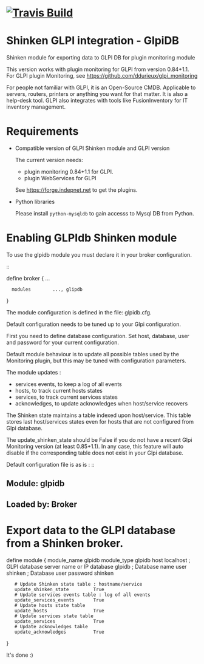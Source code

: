 <a href='https://travis-ci.org/shinken-monitoring/mod-glpidb'><img src='https://api.travis-ci.org/shinken-monitoring/mod-glpidb.svg?branch=master' alt='Travis Build'></a>
=================================
Shinken GLPI integration - GlpiDB
=================================

Shinken module for exporting data to GLPI DB for plugin monitoring module

This version works with plugin monitoring for GLPI from version 0.84+1.1.
For GLPI plugin Monitoring, see https://github.com/ddurieux/glpi_monitoring

For people not familiar with GLPI, it is an Open-Source CMDB. Applicable to servers, routers, printers or anything you want for that matter. It is also a help-desk tool. GLPI also integrates with tools like FusionInventory for IT inventory management.


Requirements 
=============

  - Compatible version of GLPI Shinken module and GLPI version

      The current version needs: 
       - plugin monitoring 0.84+1.1 for GLPI.
       - plugin WebServices for GLPI

       See https://forge.indepnet.net to get the plugins.


  - Python libraries
  
      Please install `python-mysqldb` to gain accesss to Mysql DB from Python.
      
      

Enabling GLPIdb Shinken module 
==============================

To use the glpidb module you must declare it in your broker configuration.

::

  define broker {
      ... 

      modules    	 ..., glipdb

  }


The module configuration is defined in the file: glpidb.cfg.

Default configuration needs to be tuned up to your Glpi configuration. 

First you need to define database configuration. Set host, database, user and password for your current configuration.

Default module behaviour is to update all possible tables used by the Monitoring plugin, but this may be tuned with configuration parameters.

The module updates : 

   - services events, to keep a log of all events
   - hosts, to track current hosts states
   - services, to track current services states
   - acknowledges, to update acknowledges when host/service recovers
   
The Shinken state maintains a table indexed upon host/service. This table stores last host/services states even for hosts that are not configured from Glpi database.

The update_shinken_state should be False if you do not have a recent Glpi Monitoring version (at least 0.85+1.1). In any case, this feature will auto disable if the corresponding table does not exist in your Glpi database.

Default configuration file is as is :
::

   ## Module:      glpidb
   ## Loaded by:   Broker
   # Export data to the GLPI database from a Shinken broker.
   define module {
       module_name     glpidb
       module_type     glpidb
       host            localhost   ; GLPI database server name or IP
       database        glpidb      ; Database name
       user            shinken     ; Database user
       password        shinken
       
       # Update Shinken state table : hostname/service
       update_shinken_state         True
       # Update services events table : log of all events
       update_services_events       True
       # Update hosts state table
       update_hosts                 True
       # Update services state table
       update_services              True
       # Update acknowledges table
       update_acknowledges          True
   }

It's done :)
